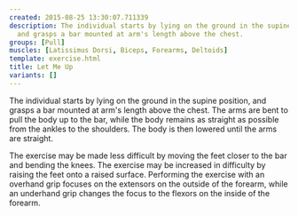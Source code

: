 ```yaml
---
created: 2015-08-25 13:30:07.711339
description: The individual starts by lying on the ground in the supine position,
  and grasps a bar mounted at arm's length above the chest.
groups: [Pull]
muscles: [Latissimus Dorsi, Biceps, Forearms, Deltoids]
template: exercise.html
title: Let Me Up
variants: []
---
```

The individual starts by lying on the ground in the supine position, and grasps a bar mounted at arm's length above the chest. The arms are bent to pull the body up to the bar, while the body remains as straight as possible from the ankles to the shoulders. The body is then lowered until the arms are straight.

The exercise may be made less difficult by moving the feet closer to the bar and bending the knees. The exercise may be increased in difficulty by raising the feet onto a raised surface. Performing the exercise with an overhand grip focuses on the extensors on the outside of the forearm, while an underhand grip changes the focus to the flexors on the inside of the forearm.